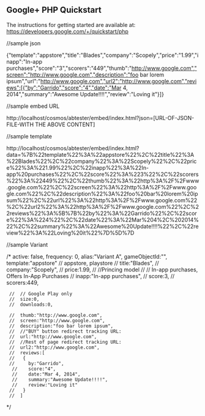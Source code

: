 ## Google+ PHP Quickstart

The instructions for getting started are available at:
https://developers.google.com/+/quickstart/php


//sample json 

{"template":"appstore","title":"Blades","company":"Scopely","price":"1.99","inapp":"In-app purchases","score":"3","scorers":"449","thumb":"http://www.google.com","screen":"http://www.google.com","description":"foo bar lorem ipsum","url":"http://www.google.com","url2":"http://www.google.com","reviews":[{"by":"Garrido","score":"4","date":"Mar 4, 2014","summary":"Awesome Update!!!!","review":"Loving it"}]}


//sample embed URL

http://localhost/cosmos/abtester/embed/index.html?json=[URL-OF-JSON-FILE-WITH THE ABOVE CONTENT]


//sample template

http://localhost/cosmos/abtester/embed/index.html?data=%7B%22template%22%3A%22appstore%22%2C%22title%22%3A%22Blades%22%2C%22company%22%3A%22Scopely%22%2C%22price%22%3A%221.99%22%2C%22inapp%22%3A%22In-app%20purchases%22%2C%22score%22%3A%223%22%2C%22scorers%22%3A%22449%22%2C%22thumb%22%3A%22http%3A%2F%2Fwww.google.com%22%2C%22screen%22%3A%22http%3A%2F%2Fwww.google.com%22%2C%22description%22%3A%22foo%20bar%20lorem%20ipsum%22%2C%22url%22%3A%22http%3A%2F%2Fwww.google.com%22%2C%22url2%22%3A%22http%3A%2F%2Fwww.google.com%22%2C%22reviews%22%3A%5B%7B%22by%22%3A%22Garrido%22%2C%22score%22%3A%224%22%2C%22date%22%3A%22Mar%204%2C%202014%22%2C%22summary%22%3A%22Awesome%20Update!!!!%22%2C%22review%22%3A%22Loving%20it%22%7D%5D%7D


//sample Variant

  /*
        active: false,
      frequency: 0,
      alias:"Variant A",
      gameObjectId:"",
      template:"appstore"
     //  appstore, playstore
     //  title:"Blades",
     //  company:"Scopely",
     //  price:1.99,
     //  //Princing model
     //  //  In-app purchases, Offers In-App Purchases
     //  inapp:"In-app purchases",
     //  score:3,
     //  scorers:449,

     //  // Google Play only
     //  size:0,
     //  downloads:0,

     //  thumb:"http://www.google.com",
     //  screen:"http://www.google.com",
     //  description:"foo bar lorem ipsum",
     //  //"BUY" button redirect tracking URL:
     //  url:"http://www.google.com",
     //  //Rest of page redirect tracking URL:
     //  url2:"http://www.google.com",
     //  reviews:[
     //   {
     //     by:"Garrido",
      //    score:"4",
      //    date:"Mar 4, 2014",
      //    summary:"Awesome Update!!!!",
      //    review:"Loving it"
     //   }
     //  ]
  */
